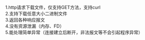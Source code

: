 1.http请求下载文件，仅支持GET方法，支持curl  
2.支持下载任意大小二进制文件  
3.返回各种响应报文  
4.没有资源泄漏（内存、FD）  
5.能处理简单异常（连接建立后断开，非法报文等不会引起程序异常）  
